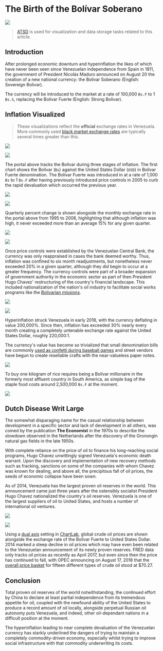 # The Birth of the Bolívar Soberano

![](./images/soberano.png)

> [ATSD](https://axibase.com/docs/atsd/) is used for visualization and data storage tasks related to this article.

## Introduction

After prolonged economic downturn and hyperinflation the likes of which have never been seen since Venezuelan independence from Spain in 1811, the government of President Nicolás Maduro announced on August 20 the creation of a new national currency: the Bolívar Soberano (English: Sovereign Bolivar).

The currency will be introduced to the market at a rate of 100,000 `Bs.F` to 1 `Bs.S`, replacing the Bolívar Fuerte (English: Strong Bolivar).

## Inflation Visualized

> These visualizations reflect the **official** exchange rates in Venezuela. More commonly used [black market exchange rates](https://www.ft.com/content/26d539d0-076d-11e8-9650-9c0ad2d7c5b5) are typically several times greater than this.

![](./images/bolivar-portal.png)

[![](../images/new-button.png)](https://apps.axibase.com/chartlab/09f03dc1#fullscreen)

The portal above tracks the Bolívar during three stages of inflation. The first chart shows the Bolívar (`Bs`) against the United States Dollar (`USD`) in Bolívar Fuerte denomination. The Bolívar Fuerte was introduced in at a rate of 1,000 `Bs` to 1 `Bs.F` after having previously introduced price controls in 2005 to curb the rapid devaluation which occurred the previous year.

![](./images/percent-change-1.png)

[![](../images/new-button.png)](https://apps.axibase.com/chartlab/d0a40fcc)

Quarterly percent change is shown alongside the monthly exchange rate in the portal above from 1995 to 2008, highlighting that although inflation was high, it never exceeded more than an average 15% for any given quarter.

![](./images/percent-change-2.png)

[![](../images/new-button.png)](https://apps.axibase.com/chartlab/15df3f74)

Once price controls were established by the Venezuelan Central Bank, the currency was only reappraised in cases the bank deemed worthy. Thus, inflation was confined to six month readjustments, but nonetheless never exceeded 20% in a given quarter, although they did begin to occur at a greater frequency. The currency controls were part of a broader expansion of government authority in the economic sector as part of then President Hugo Chavez' restructuring of the country's financial landscape. This included nationalization of the nation's oil industry to facilitate social works programs like the [Bolivarian missions](https://en.wikipedia.org/wiki/Bolivarian_missions).

![](./images/percent-change-3.png)

[![](../images/new-button.png)](https://apps.axibase.com/chartlab/4e1d5956)

Hyperinflation struck Venezuela in early 2018, with the currency deflating in value 200,000%. Since then, inflation has exceeded 30% nearly every month creating a completely untenable exchange rate against the United States Dollar, roughly 220,000:1.

<!-- markdownlint-disable MD105 -->

The currency's value has become so trivialized that small denomination bills are commonly [used as confetti during baseball games](https://www.bloomberg.com/news/articles/2018-03-02/venezuelans-are-paying-a-100-premium-for-cash) and street vendors have begun to create resellable crafts with the near-valueless paper notes.

<!-- markdownlint-enable MD105 -->

![](./images/bolivar-craft-1.png)

To buy one kilogram of rice requires being a Bolívar millionaire in the formerly most affluent country in South America, as simple bag of the staple food costs around 2,500,000 `Bs.F` at the moment.

![](./images/rice-for-bolivar-1.png)

## Dutch Disease Writ Large

The somewhat disparaging name for the casual relationship between development in a specific sector and lack of development in all others, was coined by the publication **The Economist** in the 1970s to describe the slowdown observed in the Netherlands after the discovery of the Gronongin natural gas fields in the late 1950s.

With complete reliance on the price of oil to finance his long-reaching social programs, Hugo Chavez unwittingly signed Venezuela's economic death warrant. Upon the discovery and implementation of new recovery methods such as fracking, sanctions on some of the companies with whom Chavez was known for dealing, and above all, the precipitous fall of oil prices, the seeds of economic collapse have been sown.

As of 2014, Venezuela has the largest proven oil reserves in the world. This announcement came just three years after the ostensibly socialist President Hugo Chavez nationalized the country's oil reserves. Venezuela is one of the largest suppliers of oil to United States, and hosts a number of international oil ventures.

![](./images/oil-prices.png)

[![](../images/new-button.png)](https://apps.axibase.com/chartlab/95f54104)

Using a [dual axis](https://github.com/axibase/charts/blob/master/widgets/time-chart/README.md) setting in [ChartLab](../../tutorials/shared/chartlab.md), global crude oil prices are shown alongside the exchange rate of the Bolívar Fuerte to United States Dollar. 2014 marked a steep decline in oil prices which may have even been related to the Venezuelan announcement of its newly proven reserves. FRED data only tracks oil prices as recently as April 2017, but even since then the price has continued to fall, with OPEC announcing on August 17, 2018 that the [overall price basket](https://www.opec.org/opec_web/en/press_room/4749.htm) for fifteen different types of crude oil stood at $70.27.

## Conclusion

Total proven oil reserves of the world notwithstanding, the continued effort by China to declare at least partial independence from its tremendous appetite for oil, coupled with the newfound ability of the United States to produce a record amount of oil locally, alongside perpetual Russian oil autonomy puts Venezuela, and indeed, other oil-dependant nations in a difficult position at the moment.

The hyperinflation leading to near complete devaluation of the Venezuelan currency has starkly underlined the dangers of trying to maintain a completely commodity-driven economy, especially whilst trying to improve social infrastructure with that commodity underwriting its costs.
